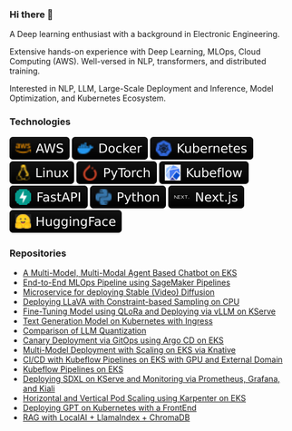 ### Hi there 👋
A Deep learning enthusiast with a background in Electronic Engineering.


Extensive hands-on experience with Deep Learning, MLOps, Cloud Computing (AWS). Well-versed in NLP, transformers, and distributed training.

Interested in NLP, LLM, Large-Scale Deployment and Inference, Model Optimization, and Kubernetes Ecosystem.

### Technologies

![AWS](https://github.com/mmgxa/mmgxa/raw/main/images/AWS.svg)
![Docker](https://github.com/mmgxa/mmgxa/raw/main/images/Docker.svg)
![Kubernetes](https://github.com/mmgxa/mmgxa/raw/main/images/Kubernetes.svg)
![Linux](https://github.com/mmgxa/mmgxa/raw/main/images/Linux.svg)
![PyTorch](https://github.com/mmgxa/mmgxa/raw/main/images/PyTorch.svg)
![KubeFlow](https://github.com/mmgxa/mmgxa/raw/main/images/Kubeflow.svg)
![FastAPI](https://github.com/mmgxa/mmgxa/raw/main/images/FastAPI.svg)
![Python](https://github.com/mmgxa/mmgxa/raw/main/images/Python.svg)
![Nextjs](https://github.com/mmgxa/mmgxa/raw/main/images/Next.svg)
![HuggingFace](https://github.com/mmgxa/mmgxa/raw/main/images/HuggingFace1.svg)


### Repositories
- [A Multi-Model, Multi-Modal Agent Based Chatbot on EKS](https://github.com/mmgxa/llm_lmm_chatbot)
- [End-to-End MLOps Pipeline using SageMaker Pipelines](https://github.com/mmgxa/E2_P)
- [Microservice for deploying Stable (Video) Diffusion](https://github.com/mmgxa/micro_svd)
- [Deploying LLaVA with Constraint-based Sampling on CPU](https://github.com/mmgxa/llava_llama_gbnf)
- [Fine-Tuning Model using QLoRa and Deploying via vLLM on KServe](https://github.com/mmgxa/chat_llm_ft_kserve)
- [Text Generation Model on Kubernetes with Ingress](https://github.com/mmgxa/E3_S17)
- [Comparison of LLM Quantization](https://github.com/mmgxa/E3_S24)
- [Canary Deployment via GitOps using Argo CD on EKS](https://github.com/mmgxa/E3_S23)
- [Multi-Model Deployment with Scaling on EKS via Knative](https://github.com/mmgxa/E3_S22)
- [CI/CD with Kubeflow Pipelines on EKS with GPU and External Domain](https://github.com/mmgxa/E3_S21)
- [Kubeflow Pipelines on EKS](https://github.com/mmgxa/E3_S20)
- [Deploying SDXL on KServe and Monitoring via Prometheus, Grafana, and Kiali](https://github.com/mmgxa/E3_S19)
- [Horizontal and Vertical Pod Scaling using Karpenter on EKS](https://github.com/mmgxa/E3_S18)
- [Deploying GPT on Kubernetes with a FrontEnd](https://github.com/mmgxa/E3_S17)
- [RAG with LocalAI + LlamaIndex + ChromaDB](https://github.com/mmgxa/llamaindex_rag)
<!--
**mmgxa/mmgxa** is a ✨ _special_ ✨ repository because its `README.md` (this file) appears on your GitHub profile.

Here are some ideas to get you started:

- 🔭 I’m currently working on ...
- 🌱 I’m currently learning ...
- 👯 I’m looking to collaborate on ...
- 🤔 I’m looking for help with ...
- 💬 Ask me about ...
- 📫 How to reach me: ...
- 😄 Pronouns: ...
- ⚡ Fun fact: ...
-->

